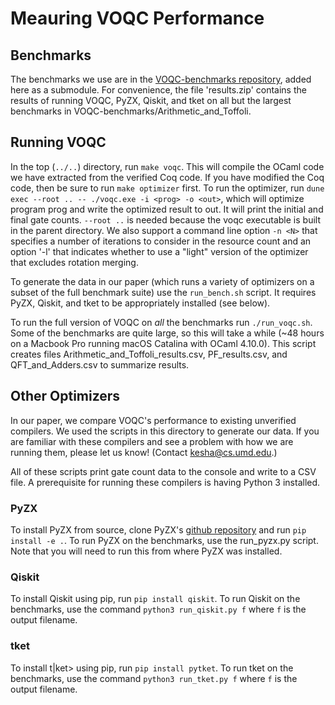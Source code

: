 # Meauring VOQC Performance

## Benchmarks

The benchmarks we use are in the [VOQC-benchmarks repository](https://github.com/inQWIRE/VOQC-benchmarks), added here as a submodule. For convenience, the file 'results.zip' contains the results of running VOQC, PyZX, Qiskit, and tket on all but the largest benchmarks in VOQC-benchmarks/Arithmetic_and_Toffoli.

## Running VOQC

In the top (`../..`) directory, run `make voqc`. This will compile the OCaml code we have extracted from the verified Coq code. If you have modified the Coq code, then be sure to run `make optimizer` first. To run the optimizer, run `dune exec --root .. -- ./voqc.exe -i <prog> -o <out>`, which will optimize program prog and write the optimized result to out. It will print the initial and final gate counts. `--root ..` is needed because the voqc executable is built in the parent directory. We also support a command line option `-n <N>` that specifies a number of iterations to consider in the resource count and an option '-l' that indicates whether to use a "light" version of the optimizer that excludes rotation merging.

To generate the data in our paper (which runs a variety of optimizers on a subset of the full benchmark suite) use the `run_bench.sh` script. It requires PyZX, Qiskit, and tket to be appropriately installed (see below).

To run the full version of VOQC on *all* the benchmarks run `./run_voqc.sh`. Some of the benchmarks are quite large, so this will take a while (~48 hours on a Macbook Pro running macOS Catalina with OCaml 4.10.0). This script creates files Arithmetic_and_Toffoli_results.csv, PF_results.csv, and QFT_and_Adders.csv to summarize results.

## Other Optimizers

In our paper, we compare VOQC's performance to existing unverified compilers. We used the scripts in this directory to generate our data. If you are familiar with these compilers and see a problem with how we are running them, please let us know! (Contact <kesha@cs.umd.edu>.)

All of these scripts print gate count data to the console and write to a CSV file. A prerequisite for running these compilers is having Python 3 installed.

### PyZX

To install PyZX from source, clone PyZX's [github repository](https://github.com/Quantomatic/pyzx) and run `pip install -e .`. To run PyZX on the benchmarks, use the run_pyzx.py script. Note that you will need to run this from where PyZX was installed.

### Qiskit

To install Qiskit using pip, run `pip install qiskit`. To run Qiskit on the benchmarks, use the command `python3 run_qiskit.py f` where `f` is the output filename.

### tket

To install t|ket> using pip, run `pip install pytket`. To run tket on the benchmarks, use the command `python3 run_tket.py f` where `f` is the output filename.

